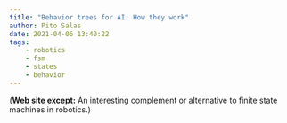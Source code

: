 ```yaml
---
title: "Behavior trees for AI: How they work"
author: Pito Salas
date: 2021-04-06 13:40:22
tags:
    - robotics
    - fsm
    - states
    - behavior
---
```



(**Web site except:** An interesting complement or alternative to finite state machines in robotics.) 
